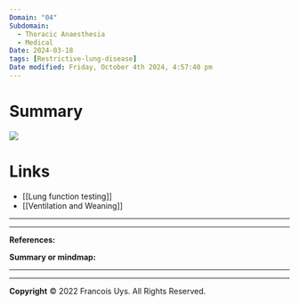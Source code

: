 ```yaml
---
Domain: "04"
Subdomain:
  - Thoracic Anaesthesia
  - Medical
Date: 2024-03-18
tags: [Restrictive-lung-disease]
Date modified: Friday, October 4th 2024, 4:57:40 pm
---
```


# Summary

![](Pasted%20image%2020240314170251.png)

# Links
- [[Lung function testing]]
- [[Ventilation and Weaning]]

---

---
**References:**

**Summary or mindmap:**

---------------------------------------------------------------------------------------------
---
**Copyright**
© 2022 Francois Uys. All Rights Reserved.